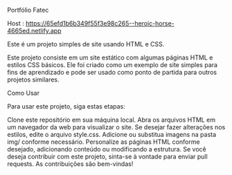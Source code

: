﻿Portfólio Fatec

Host : https://65efd1b6b349f55f3e98c265--heroic-horse-4665ed.netlify.app

Este é um projeto simples de site usando HTML e CSS.

Este projeto consiste em um site estático com algumas páginas HTML e estilos CSS básicos. Ele foi criado como um exemplo de site simples para fins de aprendizado e pode ser usado como ponto de partida para outros projetos similares.

Como Usar

Para usar este projeto, siga estas etapas:

Clone este repositório em sua máquina local.
Abra os arquivos HTML em um navegador da web para visualizar o site.
Se desejar fazer alterações nos estilos, edite o arquivo style.css.
Adicione ou substitua imagens na pasta img/ conforme necessário.
Personalize as páginas HTML conforme desejado, adicionando conteúdo ou modificando a estrutura.
Se você deseja contribuir com este projeto, sinta-se à vontade para enviar pull requests. As contribuições são bem-vindas!
